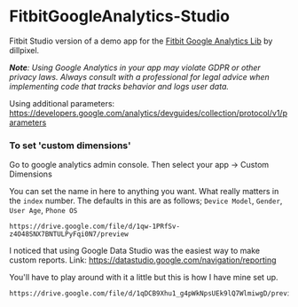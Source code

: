 # FitbitGoogleAnalytics-Studio
Fitbit Studio version of a demo app for the [Fitbit Google Analytics Lib](https://github.com/dillpixel/fitbit-google-analytics) by dillpixel.

***Note**: Using Google Analytics in your app may violate GDPR or other privacy laws. Always consult with a professional for legal advice when implementing code that tracks behavior and logs user data.*


Using additional parameters: https://developers.google.com/analytics/devguides/collection/protocol/v1/parameters

### To set 'custom dimensions' ###

Go to google analytics admin console. Then select your app -> Custom Dimensions

You can set the name in here to anything you want. What really matters in the `index` number.
    The defaults in this are as follows; `Device Model`, `Gender`, `User Age`, `Phone OS`
    
    https://drive.google.com/file/d/1qw-1PRfSv-z4O48SNX7BNTULPyFqi0N7/preview

I noticed that using Google Data Studio was the easiest way to make custom reports. 
    Link: https://datastudio.google.com/navigation/reporting

You'll have to play around with it a little but this is how I have mine set up.

    https://drive.google.com/file/d/1qDCB9Xhu1_g4pWkNpsUEk9lQ7WlmiwgD/preview
